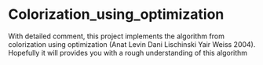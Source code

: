 # Colorization_using_optimization
With detailed comment, this project implements the algorithm from colorization using optimization  (Anat Levin Dani Lischinski Yair Weiss  2004). Hopefully it will provides you with a rough understanding of this algorithm
